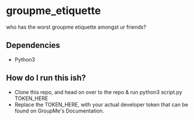 # groupme_etiquette
who has the worst groupme etiquette amongst ur friends?

## Dependencies
- Python3

## How do I run this ish? 
- Clone this repo, and head on over to the repo & run python3 script.py TOKEN_HERE
- Replace the TOKEN_HERE, with your actual developer token that can be found on GroupMe's Documentation. 



